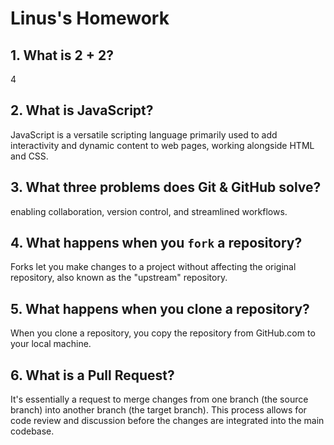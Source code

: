 # Linus's Homework

## 1. What is 2 + 2?

4

## 2. What is JavaScript?

JavaScript is a versatile scripting language primarily used to add interactivity and dynamic content to web pages, working alongside HTML and CSS.

## 3. What three problems does Git & GitHub solve?

 enabling collaboration, version control, and streamlined workflows.

## 4. What happens when you `fork` a repository?

Forks let you make changes to a project without affecting the original repository, also known as the "upstream" repository.

## 5. What happens when you clone a repository?

When you clone a repository, you copy the repository from GitHub.com to your local machine.

## 6. What is a Pull Request?

It's essentially a request to merge changes from one branch (the source branch) into another branch (the target branch). This process allows for code review and discussion before the changes are integrated into the main codebase. 

